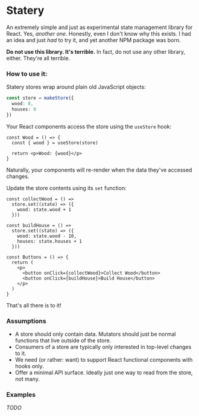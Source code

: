 # Statery

An extremely simple and just as experimental state management library for React. Yes, _another one_. Honestly, even I don't know why this exists. I had an idea and just _had_ to try it, and yet another NPM package was born.

**Do not use this library. It's terrible.** In fact, do not use any other library, either. They're all terrible.

### How to use it:

Statery stores wrap around plain old JavaScript objects:

```ts
const store = makeStore({
  wood: 8,
  houses: 0
})
```

Your React components access the store using the `useStore` hook:

```tsx
const Wood = () => {
  const { wood } = useStore(store)

  return <p>Wood: {wood}</p>
}
```

Naturally, your components will re-render when the data they've accessed changes.

Update the store contents using its `set` function:

```tsx
const collectWood = () =>
  store.set((state) => ({
    wood: state.wood + 1
  }))

const buildHouse = () =>
  store.set((state) => ({
    wood: state.wood - 10,
    houses: state.houses + 1
  }))

const Buttons = () => {
  return (
    <p>
      <button onClick={collectWood}>Collect Wood</button>
      <button onClick={buildHouse}>Build House</button>
    </p>
  )
}
```

That's all there is to it!

### Assumptions

- A store should only contain data. Mutators should just be normal functions that live outside of the store.
- Consumers of a store are typically only interested in top-level changes to it.
- We need (or rather: want) to support React functional components with hooks only.
- Offer a minimal API surface. Ideally just one way to read from the store, not many.

### Examples

_TODO_

```

```
